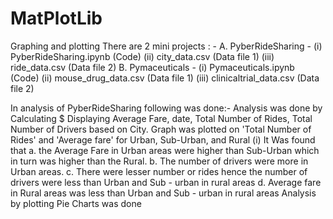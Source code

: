 # MatPlotLib
Graphing and plotting
There are 2 mini projects : - 
      A. PyberRideSharing - 
              (i) PyberRideSharing.ipynb	(Code)
              (ii) city_data.csv	(Data file 1)
              (iii) ride_data.csv (Data file 2)
      B. Pymaceuticals - 
                (i) Pymaceuticals.ipynb (Code)
                (ii) mouse_drug_data.csv (Data file 1)
                (iii) clinicaltrial_data.csv (Data file 2)
                

In analysis of PyberRideSharing following was done:- 
           Analysis was done by Calculating $ Displaying Average Fare, date, Total Number of Rides, Total Number of Drivers based on City.
           Graph was plotted on 'Total Number of Rides' and 'Average fare' for Urban, Sub-Urban, and Rural
(i) It Was found that 
     a. the Average Fare in Urban areas were higher than Sub-Urban which in turn was higher than the Rural. 
     b. The number of drivers were more in Urban areas.
     c. There were lesser number or rides hence the number of drivers were less than Urban and Sub - urban in rural areas 
     d. Average fare in Rural areas was less than Urban and Sub - urban in rural areas 
          Analysis by plotting Pie Charts was done 
          
     
     

     

